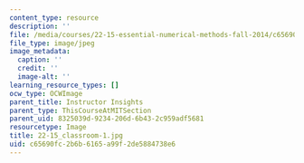 ```yaml
---
content_type: resource
description: ''
file: /media/courses/22-15-essential-numerical-methods-fall-2014/c65690fc2b6b6165a99f2de5884738e6_22-15_classroom-1.jpg
file_type: image/jpeg
image_metadata:
  caption: ''
  credit: ''
  image-alt: ''
learning_resource_types: []
ocw_type: OCWImage
parent_title: Instructor Insights
parent_type: ThisCourseAtMITSection
parent_uid: 8325039d-9234-206d-6b43-2c959adf5681
resourcetype: Image
title: 22-15_classroom-1.jpg
uid: c65690fc-2b6b-6165-a99f-2de5884738e6
---
```

